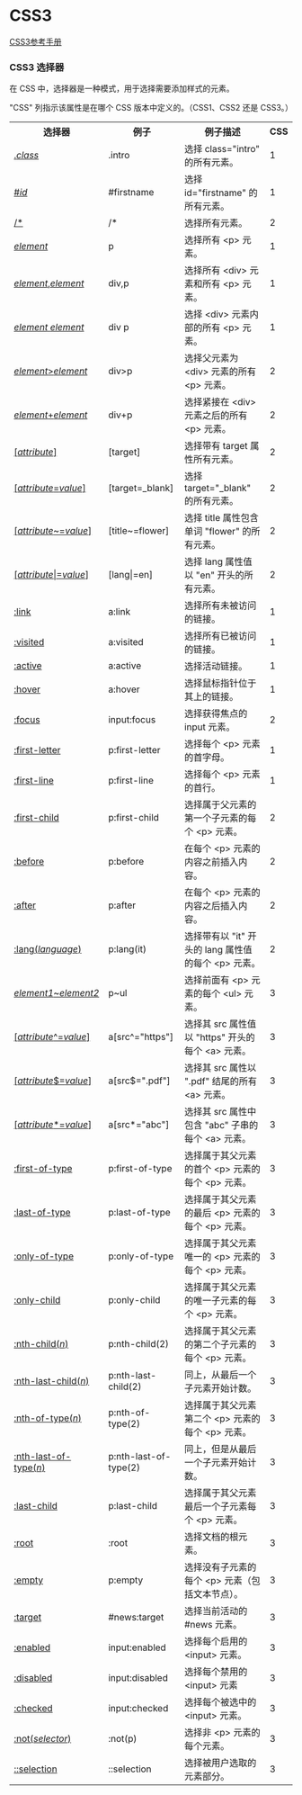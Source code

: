 # CSS3
[CSS3参考手册](http://www.w3school.com.cn/cssref/index.asp)
 
 
### CSS3 选择器
<html>
<div>
 
<p>在 CSS 中，选择器是一种模式，用于选择需要添加样式的元素。</p>
 
<p>"CSS" 列指示该属性是在哪个 CSS 版本中定义的。（CSS1、CSS2 还是 CSS3。）</p>
 
<table class="dataintable">
<tbody><tr>
<th>选择器</th>
<th>例子</th>
<th>例子描述</th>
<th style="width:5%;">CSS</th>
</tr>
 
<tr>
<td><a title="CSS .class 选择器" href="/cssref/selector_class.asp">.<i>class</i></a></td>
<td>.intro</td>
<td>选择 class="intro" 的所有元素。</td>
<td>1</td>
</tr>
 
<tr>
<td><a title="CSS #id 选择器" href="/cssref/selector_id.asp">#<i>id</i></a></td>
<td>#firstname</td>
<td>选择 id="firstname" 的所有元素。</td>
<td>1</td>
</tr>
 
<tr>
<td><a title="CSS /* 选择器" href="/cssref/selector_all.asp">/*</a></td>
<td>/*</td>
<td>选择所有元素。</td>
<td>2</td>
</tr>
 
<tr>
<td><a title="CSS element 选择器" href="/cssref/selector_element.asp"><i>element</i></a></td>
<td>p</td>
<td>选择所有 &lt;p&gt; 元素。</td>
<td>1</td>
</tr>
 
<tr>
<td><a title="CSS element,element 选择器" href="/cssref/selector_element_comma.asp"><i>element</i>,<i>element</i></a></td>
<td>div,p</td>
<td>选择所有 &lt;div&gt; 元素和所有 &lt;p&gt; 元素。</td>
<td>1</td>
</tr>
 
<tr>
<td><a title="CSS element element 选择器" href="/cssref/selector_element_element.asp"><i>element</i> <i>element</i></a></td>
<td>div p</td>
<td>选择 &lt;div&gt; 元素内部的所有 &lt;p&gt; 元素。</td>
<td>1</td>
</tr>
 
<tr>
<td><a title="CSS element>element 选择器" href="/cssref/selector_element_gt.asp"><i>element</i>&gt;<i>element</i></a></td>
<td>div&gt;p</td>
<td>选择父元素为 &lt;div&gt; 元素的所有 &lt;p&gt; 元素。</td>
<td>2</td>
</tr>
 
<tr>
<td><a title="CSS element+element 选择器" href="/cssref/selector_element_plus.asp"><i>element</i>+<i>element</i></a></td>
<td>div+p</td>
<td>选择紧接在 &lt;div&gt; 元素之后的所有 &lt;p&gt; 元素。</td>
<td>2</td>
</tr>
 
<tr>
<td><a title="CSS [attribute] 选择器" href="/cssref/selector_attribute.asp">[<i>attribute</i>]</a></td>
<td>[target]</td>
<td>选择带有 target 属性所有元素。</td>
<td>2</td>
</tr>
 
<tr>
<td><a title="CSS [attribute=value] 选择器" href="/cssref/selector_attribute_value.asp">[<i>attribute</i>=<i>value</i>]</a></td>
<td>[target=_blank]</td>
<td>选择 target="_blank" 的所有元素。</td>
<td>2</td>
</tr>
 
<tr>
<td><a title="CSS [attribute~=value] 选择器" href="/cssref/selector_attribute_value_contain.asp">[<i>attribute</i>~=<i>value</i>]</a></td>
<td>[title~=flower]</td>
<td>选择 title 属性包含单词 "flower" 的所有元素。</td>
<td>2</td>
</tr>
 
<tr>
<td><a title="CSS [attribute|=value] 选择器" href="/cssref/selector_attribute_value_start.asp">[<i>attribute</i>|=<i>value</i>]</a></td>
<td>[lang|=en]</td>
<td>选择 lang 属性值以 "en" 开头的所有元素。</td>
<td>2</td>
</tr>
 
<tr>
<td><a title="CSS :link 选择器" href="/cssref/selector_link.asp">:link</a></td>
<td>a:link</td>
<td>选择所有未被访问的链接。</td>
<td>1</td>
</tr>
 
<tr>
<td><a title="CSS :visited 选择器" href="/cssref/selector_visited.asp">:visited</a></td>
<td>a:visited</td>
<td>选择所有已被访问的链接。</td>
<td>1</td>
</tr>
 
<tr>
<td><a title="CSS :active 选择器" href="/cssref/selector_active.asp">:active</a></td>
<td>a:active</td>
<td>选择活动链接。</td>
<td>1</td>
</tr>
 
<tr>
<td><a title="CSS :hover 选择器" href="/cssref/selector_hover.asp">:hover</a></td>
<td>a:hover</td>
<td>选择鼠标指针位于其上的链接。</td>
<td>1</td>
</tr>
 
<tr>
<td><a title="CSS :focus 选择器" href="/cssref/selector_focus.asp">:focus</a></td>
<td>input:focus</td>
<td>选择获得焦点的 input 元素。</td>
<td>2</td>
</tr>
 
<tr>
<td><a title="CSS :first-letter 选择器" href="/cssref/selector_first-letter.asp">:first-letter</a></td>
<td>p:first-letter</td>
<td>选择每个 &lt;p&gt; 元素的首字母。</td>
<td>1</td>
</tr>
 
<tr>
<td><a title="CSS :first-line 选择器" href="/cssref/selector_first-line.asp">:first-line</a></td>
<td>p:first-line</td>
<td>选择每个 &lt;p&gt; 元素的首行。</td>
<td>1</td>
</tr>
 
<tr>
<td><a title="CSS :first-child 选择器" href="/cssref/selector_first-child.asp">:first-child</a></td>
<td>p:first-child</td>
<td>选择属于父元素的第一个子元素的每个 &lt;p&gt; 元素。</td>
<td>2</td>
</tr>
 
<tr>
<td><a title="CSS :before 选择器" href="/cssref/selector_before.asp">:before</a></td>
<td>p:before</td>
<td>在每个 &lt;p&gt; 元素的内容之前插入内容。</td>
<td>2</td>
</tr>
 
<tr>
<td><a title="CSS :after 选择器" href="/cssref/selector_after.asp">:after</a></td>
<td>p:after</td>
<td>在每个 &lt;p&gt; 元素的内容之后插入内容。</td>
<td>2</td>
</tr>
 
<tr>
<td><a title="CSS :lang(language) 选择器" href="/cssref/selector_lang.asp">:lang(<i>language</i>)</a></td>
<td>p:lang(it)</td>
<td>选择带有以 "it" 开头的 lang 属性值的每个 &lt;p&gt; 元素。</td>
<td>2</td>
</tr>
 
<tr>
<td><a title="CSS element1~element2 选择器" href="/cssref/selector_gen_sibling.asp"><i>element1</i>~<i>element2</i></a></td>
<td>p~ul</td>
<td>选择前面有 &lt;p&gt; 元素的每个 &lt;ul&gt; 元素。</td>
<td>3</td>
</tr>
 
<tr>
<td><a title="CSS [attribute^=value] 选择器" href="/cssref/selector_attr_begin.asp">[<i>attribute</i>^=<i>value</i>]</a></td>
<td>a[src^="https"]</td>
<td>选择其 src 属性值以 "https" 开头的每个 &lt;a&gt; 元素。</td>
<td>3</td>
</tr>
 
<tr>
<td><a title="CSS [attribute$=value] 选择器" href="/cssref/selector_attr_end.asp">[<i>attribute</i>$=<i>value</i>]</a></td>
<td>a[src$=".pdf"]</td>
<td>选择其 src 属性以 ".pdf" 结尾的所有 &lt;a&gt; 元素。</td>
<td>3</td>
</tr>
 
<tr>
<td><a title="CSS [attribute*=value] 选择器" href="/cssref/selector_attr_contain.asp">[<i>attribute</i>*=<i>value</i>]</a></td>
<td>a[src*="abc"]</td>
<td>选择其 src 属性中包含 "abc" 子串的每个 &lt;a&gt; 元素。</td>
<td>3</td>
</tr>
 
<tr>
<td><a title="CSS :first-of-type 选择器" href="/cssref/selector_first-of-type.asp">:first-of-type</a></td>
<td>p:first-of-type</td>
<td>选择属于其父元素的首个 &lt;p&gt; 元素的每个 &lt;p&gt; 元素。</td>
<td>3</td>
</tr>
 
<tr>
<td><a title="CSS :last-of-type 选择器" href="/cssref/selector_last-of-type.asp">:last-of-type</a></td>
<td>p:last-of-type</td>
<td>选择属于其父元素的最后 &lt;p&gt; 元素的每个 &lt;p&gt; 元素。</td>
<td>3</td>
</tr>
 
<tr>
<td><a title="CSS :only-of-type 选择器" href="/cssref/selector_only-of-type.asp">:only-of-type</a></td>
<td>p:only-of-type</td>
<td>选择属于其父元素唯一的 &lt;p&gt; 元素的每个 &lt;p&gt; 元素。</td>
<td>3</td>
</tr>
 
<tr>
<td><a title="CSS :only-child 选择器" href="/cssref/selector_only-child.asp">:only-child</a></td>
<td>p:only-child</td>
<td>选择属于其父元素的唯一子元素的每个 &lt;p&gt; 元素。</td>
<td>3</td>
</tr>
 
<tr>
<td><a title="CSS :nth-child(n) 选择器" href="/cssref/selector_nth-child.asp">:nth-child(<i>n</i>)</a></td>
<td>p:nth-child(2)</td>
<td>选择属于其父元素的第二个子元素的每个 &lt;p&gt; 元素。</td>
<td>3</td>
</tr>
 
<tr>
<td><a title="CSS :nth-last-child(n) 选择器" href="/cssref/selector_nth-last-child.asp">:nth-last-child(<i>n</i>)</a></td>
<td>p:nth-last-child(2)</td>
<td>同上，从最后一个子元素开始计数。</td>
<td>3</td>
</tr>
 
<tr>
<td><a title="CSS :nth-of-type(n) 选择器" href="/cssref/selector_nth-of-type.asp">:nth-of-type(<i>n</i>)</a></td>
<td>p:nth-of-type(2)</td>
<td>选择属于其父元素第二个 &lt;p&gt; 元素的每个 &lt;p&gt; 元素。</td>
<td>3</td>
</tr>
 
<tr>
<td><a title="CSS :nth-last-of-type(n) 选择器" href="/cssref/selector_nth-last-of-type.asp">:nth-last-of-type(<i>n</i>)</a></td>
<td>p:nth-last-of-type(2)</td>
<td>同上，但是从最后一个子元素开始计数。</td>
<td>3</td>
</tr>
 
<tr>
<td><a title="CSS :last-child 选择器" href="/cssref/selector_last-child.asp">:last-child</a></td>
<td>p:last-child</td>
<td>选择属于其父元素最后一个子元素每个 &lt;p&gt; 元素。</td>
<td>3</td>
</tr>
 
<tr>
<td><a title="CSS :root 选择器" href="/cssref/selector_root.asp">:root</a></td>
<td>:root</td>
<td>选择文档的根元素。</td>
<td>3</td>
</tr>
 
<tr>
<td><a title="CSS :empty 选择器" href="/cssref/selector_empty.asp">:empty</a></td>
<td>p:empty</td>
<td>选择没有子元素的每个 &lt;p&gt; 元素（包括文本节点）。</td>
<td>3</td>
</tr>
 
<tr>
<td><a title="CSS :target 选择器" href="/cssref/selector_target.asp">:target</a></td>
<td>#news:target</td>
<td>选择当前活动的 #news 元素。</td>
<td>3</td>
</tr>
 
<tr>
<td><a title="CSS :enabled 选择器" href="/cssref/selector_enabled.asp">:enabled</a></td>
<td>input:enabled</td>
<td>选择每个启用的 &lt;input&gt; 元素。</td>
<td>3</td>
</tr>
 
<tr>
<td><a title="CSS :disabled 选择器" href="/cssref/selector_disabled.asp">:disabled</a></td>
<td>input:disabled</td>
<td>选择每个禁用的 &lt;input&gt; 元素</td>
<td>3</td>
</tr>
 
<tr>
<td><a title="CSS :checked 选择器" href="/cssref/selector_checked.asp">:checked</a></td>
<td>input:checked</td>
<td>选择每个被选中的 &lt;input&gt; 元素。</td>
<td>3</td>
</tr>
 
<tr>
<td><a title="CSS :not(selector) 选择器" href="/cssref/selector_not.asp">:not(<i>selector</i>)</a></td>
<td>:not(p)</td>
<td>选择非 &lt;p&gt; 元素的每个元素。</td>
<td>3</td>
</tr>
 
<tr>
<td><a title="CSS ::selection 选择器" href="/cssref/selector_selection.asp">::selection</a></td>
<td>::selection</td>
<td>选择被用户选取的元素部分。</td>
<td>3</td>
</tr>
</tbody></table>
</div>
</html>
 